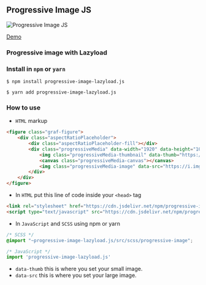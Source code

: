 
## Progressive Image JS

![Progressive Image JS](https://i.imgur.com/o4aKBEH.png)

[Demo](https://progressive-image.js.arnoldfederis.com)

### Progressive image with Lazyload

### Install in `npm` or `yarn`

```
$ npm install progressive-image-lazyload.js

$ yarn add progressive-image-lazyload.js
```


### How to use

* `HTML` markup

```html
<figure class="graf-figure">
    <div class="aspectRatioPlaceholder">
        <div class="aspectRatioPlaceholder-fill"></div>
        <div class="progressiveMedia" data-width="1920" data-height="1080">
            <img class="progressiveMedia-thumbnail" data-thumb="https://i.imgur.com/glCxppa.png" alt="progressive-image-lazyload">
            <canvas class="progressiveMedia-canvas"></canvas>
            <img class="progressiveMedia-image" data-src="https://i.imgur.com/o4aKBEH.png" alt="progressive-image-lazyload">
        </div>
    </div>
</figure>
```

* In `HTML` put this line of code inside your `<head>` tag

```html
<link rel="stylesheet" href="https://cdn.jsdelivr.net/npm/progressive-image-lazyload.js@1.0.4/dist/progressive-image-lazyload.css">
<script type="text/javascript" src="https://cdn.jsdelivr.net/npm/progressive-image-lazyload.js@1.0.4/dist/progressive-image-lazyload.js"></script>
```

* In `JavaScript` and `SCSS` using npm or yarn

```scss
/* SCSS */
@import "~progressive-image-lazyload.js/src/scss/progressive-image";
```

```javascript
/* JavaScript */
import 'progressive-image-lazyload.js'
```

* `data-thumb` this is where you set your small image.
* `data-src` this is where you set your large image.
